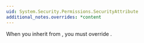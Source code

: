 ```yaml
---
uid: System.Security.Permissions.SecurityAttribute
additional_notes.overrides: *content
---
```


<p>When you inherit from <xref href="System.Security.Permissions.SecurityAttribute"></xref>, you must override <xref href="System.Security.Permissions.SecurityAttribute.CreatePermission"></xref>.</p>


